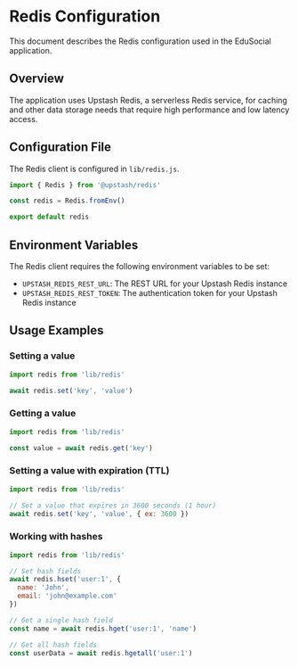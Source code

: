 # Redis Configuration

This document describes the Redis configuration used in the EduSocial application.

## Overview

The application uses Upstash Redis, a serverless Redis service, for caching and other data storage needs that require high performance and low latency access.

## Configuration File

The Redis client is configured in `lib/redis.js`.

```js
import { Redis } from '@upstash/redis'

const redis = Redis.fromEnv()

export default redis
```

## Environment Variables

The Redis client requires the following environment variables to be set:

- `UPSTASH_REDIS_REST_URL`: The REST URL for your Upstash Redis instance
- `UPSTASH_REDIS_REST_TOKEN`: The authentication token for your Upstash Redis instance

## Usage Examples

### Setting a value
```js
import redis from 'lib/redis'

await redis.set('key', 'value')
```

### Getting a value
```js
import redis from 'lib/redis'

const value = await redis.get('key')
```

### Setting a value with expiration (TTL)
```js
import redis from 'lib/redis'

// Set a value that expires in 3600 seconds (1 hour)
await redis.set('key', 'value', { ex: 3600 })
```

### Working with hashes
```js
import redis from 'lib/redis'

// Set hash fields
await redis.hset('user:1', {
  name: 'John',
  email: 'john@example.com'
})

// Get a single hash field
const name = await redis.hget('user:1', 'name')

// Get all hash fields
const userData = await redis.hgetall('user:1')
``` 